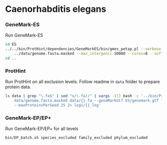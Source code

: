 # Caenorhabditis elegans

### GeneMark-ES

Run GeneMark-ES

```bash
cd ES
../../bin/ProtHint/dependencies/GeneMarkES/bin/gmes_petap.pl --verbose --seq \
    ../data/genome.fasta.masked --max_intergenic 50000 --cores=8 --soft_mask 1000 --ES > log
cd ..
```

### ProtHint

Run ProtHint on all exclusion levels. Follow readme in `data` folder to
prepare protein data.

```bash
ls data | grep "\.fa$" | sed "s/\.fa//" | xargs -I{} bash -c '../bin/ProtHint/bin/prothint.py \
    data/genome.fasta.masked data/{}.fa --geneMarkGtf ES/genemark.gtf --workdir {} \
    --maxProteinsPerSeed 25 2> logs/{}_log'
```

### GeneMark-EP/EP+

Run GeneMark-EP/EP+ for all levels

```bash
bin/EP_batch.sh species_excluded family_excluded phylum_excluded
```
